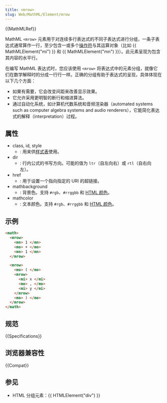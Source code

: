 ```yaml
---
title: <mrow>
slug: Web/MathML/Element/mrow
---
```


{{MathMLRef}}

MathML `<mrow>` 元素用于对连续多行表达式的不同子表达式进行分组，一条子表达式通常算作一行，至少包含一或多个[操作符](/zh-CN/docs/MathML/Element/mo)与其运算对象（比如 {{ MathMLElement("mi") }} 和 {{ MathMLElement("mn") }}）。此元素呈现为包含其内容的水平行。

在编写 MathML 表达式时，您应该使用 `<mrow>` 将表达式中的元素分组，就像它们在数学解释时的分成一行行一样。正确的分组有助于表达式的呈现，具体体现在以下几个方面：

- 如果有需要，它会改变间距来改善显示效果。
- 它允许采用更明智的断行和缩进算法。
- 通过自动化系统，如计算机代数系统和音频渲染器（automated systems such as computer algebra systems and audio renderers），它能简化表达式的解释（interpretation）过程。

## 属性

- class, id, style
  - : 用来供[样式表](/zh-CN/docs/Web/CSS)使用。
- dir
  - : 行内公式的书写方向。可能的值为 `ltr`（自左向右）或 `rtl`（自右向左）。
- href
  - : 用于设置一个指向指定的 URI 的超链接。
- mathbackground
  - : 背景色。支持 `#rgb`、`#rrggbb` 和 [HTML 颜色](/zh-CN/docs/CSS/color_value#Color_Keywords)。
- mathcolor
  - : 文本颜色。支持 `#rgb`、`#rrggbb` 和 [HTML 颜色](/zh-CN/docs/CSS/color_value#Color_Keywords)。

## 示例

```html
<math>
  <mrow>
    <mn> 1 </mn>
    <mo> + </mo>
    <mn> 1 </mn>
  </mrow>

  <mrow>
    <mo> ( </mo>
    <mrow>
      <mi> x </mi>
      <mo> , </mo>
      <mi> y </mi>
    </mrow>
    <mo> ) </mo>
  </mrow>
</math>
```

## 规范

{{Specifications}}

## 浏览器兼容性

{{Compat}}

## 参见

- HTML 分组元素：{{ HTMLElement("div") }}
